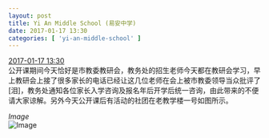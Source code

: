 ```yaml
---
layout: post
title: Yi An Middle School (易安中学)
date: 2017-01-17 13:30
categories: [ 'yi-an-middle-school' ]
---
```


<div class="weibo-info">
  <a href="http://weibo.com/6074218720/ErekL0aEn">2017-01-17 13:30</a>
</div>
公开课期间今天恰好是市教委教研会，教务处的招生老师今天都在教研会学习，早上教研会上接了很多家长的电话已经让这几位老师在会上被市教委领导当众批评了[泪]，教务处通知各位家长入学咨询及报名年后开学后统一咨询，由此带来的不便请大家谅解。另外今天公开课后有活动的社团在老教学楼一号如图所示。

<!-- more -->

*Image*  
![Image](http://wx1.sinaimg.cn/mw690/006D4NLGgy1fbtkdgn5d6j31kw1004ld.jpg)
